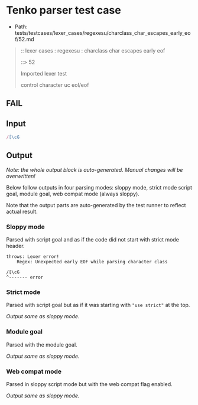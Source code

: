 # Tenko parser test case

- Path: tests/testcases/lexer_cases/regexesu/charclass_char_escapes_early_eof/52.md

> :: lexer cases : regexesu : charclass char escapes early eof
>
> ::> 52
>
> Imported lexer test
>
> control character uc eol/eof

## FAIL

## Input

`````js
/[\cG
`````

## Output

_Note: the whole output block is auto-generated. Manual changes will be overwritten!_

Below follow outputs in four parsing modes: sloppy mode, strict mode script goal, module goal, web compat mode (always sloppy).

Note that the output parts are auto-generated by the test runner to reflect actual result.

### Sloppy mode

Parsed with script goal and as if the code did not start with strict mode header.

`````
throws: Lexer error!
    Regex: Unexpected early EOF while parsing character class

/[\cG
^------- error
`````

### Strict mode

Parsed with script goal but as if it was starting with `"use strict"` at the top.

_Output same as sloppy mode._

### Module goal

Parsed with the module goal.

_Output same as sloppy mode._

### Web compat mode

Parsed in sloppy script mode but with the web compat flag enabled.

_Output same as sloppy mode._
